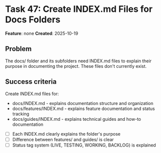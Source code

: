 # Task 47: Create INDEX.md Files for Docs Folders

**Feature**: none
**Created**: 2025-10-19


## Problem
The docs/ folder and its subfolders need INDEX.md files to explain their purpose in documenting the project. These files don't currently exist.

## Success criteria
Create INDEX.md files for:
- docs/INDEX.md - explains documentation structure and organization
- docs/features/INDEX.md - explains feature documentation and status tracking
- docs/guides/INDEX.md - explains technical guides and how-to documentation

- [ ] Each INDEX.md clearly explains the folder's purpose
- [ ] Difference between features/ and guides/ is clear
- [ ] Status tag system (LIVE, TESTING, WORKING, BACKLOG) is explained
